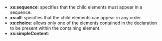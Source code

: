 * **xs:sequence**: specifies that the child elements must appear in a sequence.
* **xs:all**: specifies that the child elements can appear in any order.
* **xs:choice**: allows only one of the elements contained in the declaration to be present within the containing element.
* **xs:simpleContent**: 



